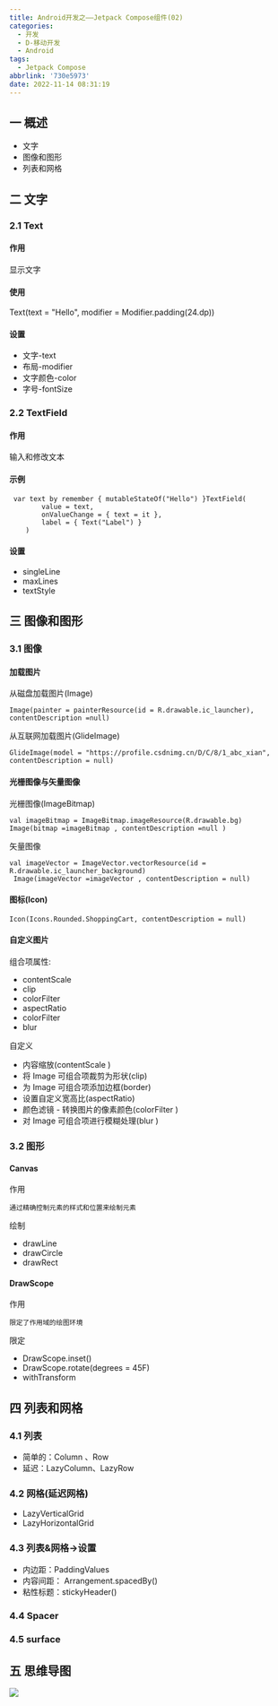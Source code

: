 ```yaml
---
title: Android开发之——Jetpack Compose组件(02)
categories:
  - 开发
  - D-移动开发
  - Android
tags:
  - Jetpack Compose
abbrlink: '730e5973'
date: 2022-11-14 08:31:19
---
```

## 一 概述

* 文字
* 图像和图形
* 列表和网格

<!--more-->

## 二 文字

### 2.1 Text

#### 作用

显示文字

#### 使用

 Text(text = "Hello", modifier = Modifier.padding(24.dp))

#### 设置

* 文字-text
* 布局-modifier
* 文字颜色-color
* 字号-fontSize 

### 2.2 TextField

#### 作用

输入和修改文本

#### 示例

```
 var text by remember { mutableStateOf("Hello") }TextField(
        value = text,
        onValueChange = { text = it },
        label = { Text("Label") }
    )
```

#### 设置

* singleLine
* maxLines
* textStyle

## 三 图像和图形

### 3.1 图像

#### 加载图片

从磁盘加载图片(Image)

```
Image(painter = painterResource(id = R.drawable.ic_launcher), contentDescription =null)
```

从互联网加载图片(GlideImage)

```
GlideImage(model = "https://profile.csdnimg.cn/D/C/8/1_abc_xian", contentDescription = null)
```

#### 光栅图像与矢量图像

光栅图像(ImageBitmap)

```
val imageBitmap = ImageBitmap.imageResource(R.drawable.bg)
Image(bitmap =imageBitmap , contentDescription =null )
```

矢量图像

```
val imageVector = ImageVector.vectorResource(id = R.drawable.ic_launcher_background)
 Image(imageVector =imageVector , contentDescription = null)
```

#### 图标(Icon)

```
Icon(Icons.Rounded.ShoppingCart, contentDescription = null)
```

#### 自定义图片

组合项属性:

* contentScale 
* clip
* colorFilter
* aspectRatio
* colorFilter 
* blur

自定义

* 内容缩放(contentScale )
* 将 Image 可组合项裁剪为形状(clip)
* 为 Image 可组合项添加边框(border)
* 设置自定义宽高比(aspectRatio)
* 颜色滤镜 - 转换图片的像素颜色(colorFilter )
* 对 Image 可组合项进行模糊处理(blur )

### 3.2 图形

#### Canvas

作用

```
通过精确控制元素的样式和位置来绘制元素
```

绘制

* drawLine
* drawCircle
* drawRect

#### DrawScope

作用

```
限定了作用域的绘图环境
```

限定

* DrawScope.inset()
* DrawScope.rotate(degrees = 45F)
* withTransform

## 四 列表和网格

### 4.1 列表

* 简单的：Column 、Row
* 延迟：LazyColumn、LazyRow 

### 4.2 网格(延迟网格)

* LazyVerticalGrid
* LazyHorizontalGrid 

### 4.3 列表&网格->设置

* 内边距：PaddingValues
* 内容间距： Arrangement.spacedBy()
* 粘性标题：stickyHeader()

### 4.4 Spacer

### 4.5 surface

## 五 思维导图

![][1]



[1]:https://cdn.jsdelivr.net/gh/PGzxc/CDN/blog-android/Jetpack-Compose-02.png
